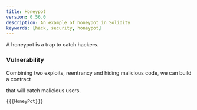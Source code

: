 ```yaml
---
title: Honeypot
version: 0.56.0
description: An example of honeypot in Solidity
keywords: [hack, security, honeypot]
---
```


A honeypot is a trap to catch hackers.

### Vulnerability

Combining two exploits, reentrancy and hiding malicious code, we can build a contract

that will catch malicious users.

```solidity
{{{HoneyPot}}}
```
